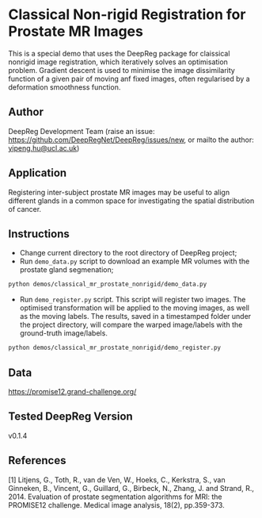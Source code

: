 # Classical Non-rigid Registration for Prostate MR Images

This is a special demo that uses the DeepReg package for claissical nonrigid image
registration, which iteratively solves an optimisation problem. Gradient descent is used
to minimise the image dissimilarity function of a given pair of moving anf fixed images,
often regularised by a deformation smoothness function.

## Author

DeepReg Development Team (raise an issue:
https://github.com/DeepRegNet/DeepReg/issues/new, or mailto the author:
yipeng.hu@ucl.ac.uk)

## Application

Registering inter-subject prostate MR images may be useful to align different glands in
a common space for investigating the spatial distribution of cancer.

## Instructions

- Change current directory to the root directory of DeepReg project;
- Run `demo_data.py` script to download an example MR volumes with the prostate gland
  segmenation;

```bash
python demos/classical_mr_prostate_nonrigid/demo_data.py
```

- Run `demo_register.py` script. This script will register two images. The optimised
  transformation will be applied to the moving images, as well as the moving labels. The
  results, saved in a timestamped folder under the project directory, will compare the
  warped image/labels with the ground-truth image/labels.

```bash
python demos/classical_mr_prostate_nonrigid/demo_register.py
```

## Data

https://promise12.grand-challenge.org/

## Tested DeepReg Version

v0.1.4

## References

[1] Litjens, G., Toth, R., van de Ven, W., Hoeks, C., Kerkstra, S., van Ginneken, B.,
Vincent, G., Guillard, G., Birbeck, N., Zhang, J. and Strand, R., 2014. Evaluation of
prostate segmentation algorithms for MRI: the PROMISE12 challenge. Medical image
analysis, 18(2), pp.359-373.
